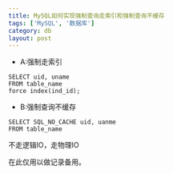 ```yaml
---
title: MySQL如何实现强制查询走索引和强制查询不缓存
tags: ['MySQL', '数据库']
category: db
layout: post
---
```


- A:强制走索引

```
SELECT uid, uname
FROM table_name
force index(ind_id);
```

- B:强制查询不缓存

```
SELECT SQL_NO_CACHE uid, uanme
FROM table_name
```

不走逻辑IO，走物理IO

在此仅用以做记录备用。
